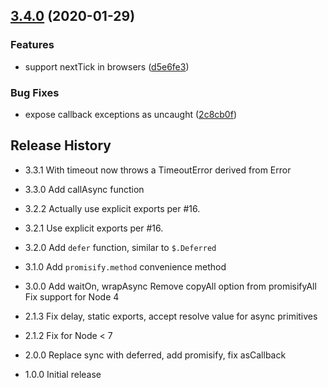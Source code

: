 ## [3.4.0](https://github.com/mixmaxhq/promise-callbacks/compare/v3.3.1...v3.4.0) (2020-01-29)


### Features

* support nextTick in browsers ([d5e6fe3](https://github.com/mixmaxhq/promise-callbacks/commit/d5e6fe39d80620182f0307b9523fdf37b4f3fdee))


### Bug Fixes

* expose callback exceptions as uncaught ([2c8cb0f](https://github.com/mixmaxhq/promise-callbacks/commit/2c8cb0fa07454c9d726feac24b83ac167f1ab007))

## Release History

* 3.3.1 With timeout now throws a TimeoutError derived from Error

* 3.3.0 Add callAsync function

* 3.2.2 Actually use explicit exports per #16.
* 3.2.1 Use explicit exports per #16.
* 3.2.0 Add `defer` function, similar to `$.Deferred`
* 3.1.0 Add `promisify.method` convenience method
* 3.0.0 Add waitOn, wrapAsync
        Remove copyAll option from promisifyAll
        Fix support for Node 4
* 2.1.3 Fix delay, static exports, accept resolve value for async primitives
* 2.1.2 Fix for Node < 7
* 2.0.0 Replace sync with deferred, add promisify, fix asCallback
* 1.0.0 Initial release
